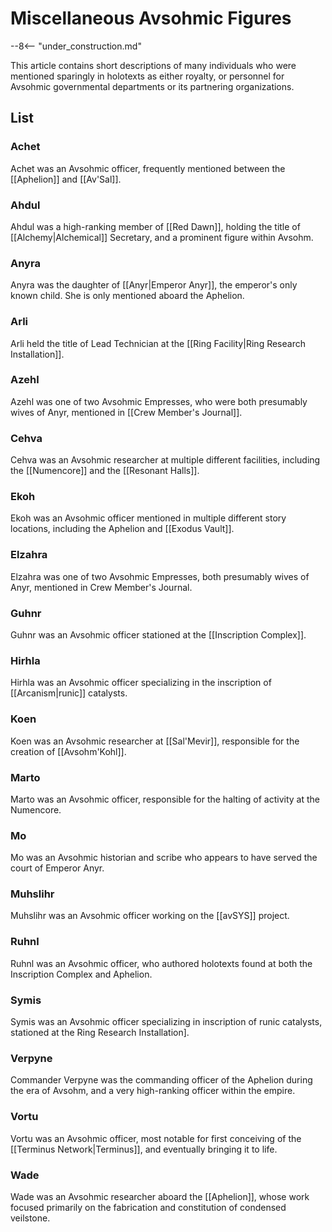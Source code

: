 # Miscellaneous Avsohmic Figures

--8<-- "under_construction.md"

This article contains short descriptions of many individuals who were mentioned sparingly in holotexts as either royalty, or personnel for Avsohmic governmental departments or its partnering organizations.

## List

### Achet

Achet was an Avsohmic officer, frequently mentioned between the [[Aphelion]] and [[Av'Sal]].

### Ahdul

Ahdul was a high-ranking member of [[Red Dawn]], holding the title of [[Alchemy|Alchemical]] Secretary, and a prominent figure within Avsohm.

### Anyra

Anyra was the daughter of [[Anyr|Emperor Anyr]], the emperor's only known child. She is only mentioned aboard the Aphelion.

### Arli

Arli held the title of Lead Technician at the [[Ring Facility|Ring Research Installation]].

### Azehl

Azehl was one of two Avsohmic Empresses, who were both presumably wives of Anyr, mentioned in [[Crew Member's Journal]].

### Cehva

Cehva was an Avsohmic researcher at multiple different facilities, including the [[Numencore]] and the [[Resonant Halls]].

### Ekoh

Ekoh was an Avsohmic officer mentioned in multiple different story locations, including the Aphelion and [[Exodus Vault]].

### Elzahra

Elzahra was one of two Avsohmic Empresses, both presumably wives of Anyr, mentioned in Crew Member's Journal.

### Guhnr

Guhnr was an Avsohmic officer stationed at the [[Inscription Complex]].

### Hirhla

Hirhla was an Avsohmic officer specializing in the inscription of [[Arcanism|runic]] catalysts.

### Koen

Koen was an Avsohmic researcher at [[Sal'Mevir]], responsible for the creation of [[Avsohm'Kohl]].

### Marto

Marto was an Avsohmic officer, responsible for the halting of activity at the Numencore.

### Mo

Mo was an Avsohmic historian and scribe who appears to have served the court of Emperor Anyr.

### Muhslihr

Muhslihr was an Avsohmic officer working on the [[avSYS]] project.

### Ruhnl

Ruhnl was an Avsohmic officer, who authored holotexts found at both the Inscription Complex and Aphelion.

### Symis

Symis was an Avsohmic officer specializing in inscription of runic catalysts, stationed at the Ring Research Installation].

### Verpyne

Commander Verpyne was the commanding officer of the Aphelion during the era of Avsohm, and a very high-ranking officer within the empire.

### Vortu

Vortu was an Avsohmic officer, most notable for first conceiving of the [[Terminus Network|Terminus]], and eventually bringing it to life.

### Wade 

Wade was an Avsohmic researcher aboard the [[Aphelion]], whose work focused primarily on the fabrication and constitution of condensed veilstone.


